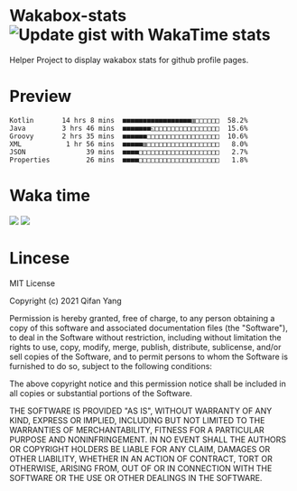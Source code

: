  # Wakabox-stats ![Update gist with WakaTime stats](https://github.com/underwindfall/wakabox-stats/workflows/Update%20gist%20with%20WakaTime%20stats/badge.svg)

  Helper Project to display wakabox stats for github profile pages. 
 # Preview 
  
  ```  
 Kotlin       14 hrs 8 mins  ■■■■■■■■■■■■■■■■■▥□□□□□□  58.2%
Java         3 hrs 46 mins  ■■■■■■■◱□□□□□□□□□□□□□□□□  15.6%
Groovy       2 hrs 35 mins  ■■■■■■□□□□□□□□□□□□□□□□□□  10.6%
XML           1 hr 56 mins  ■■■■■▥□□□□□□□□□□□□□□□□□□   8.0%
JSON               39 mins  ■■■■□□□□□□□□□□□□□□□□□□□□   2.7%
Properties         26 mins  ■■■■□□□□□□□□□□□□□□□□□□□□   1.8% 
 ``` 
  
 
 
  
  # Waka time 

  ![](https://wakatime.com/share/@underwindfall/04fb31b6-0c1f-434d-b3a5-ac5e62f5364c.svg)
  ![](https://wakatime.com/share/@underwindfall/3d98f640-5c0f-4faf-b8df-1c48dec045b2.svg)
  
  # Lincese 

  MIT License

  Copyright (c) 2021 Qifan Yang
  
  Permission is hereby granted, free of charge, to any person obtaining a copy
  of this software and associated documentation files (the "Software"), to deal
  in the Software without restriction, including without limitation the rights
  to use, copy, modify, merge, publish, distribute, sublicense, and/or sell
  copies of the Software, and to permit persons to whom the Software is
  furnished to do so, subject to the following conditions:
  
  The above copyright notice and this permission notice shall be included in all
  copies or substantial portions of the Software.
  
  THE SOFTWARE IS PROVIDED "AS IS", WITHOUT WARRANTY OF ANY KIND, EXPRESS OR
  IMPLIED, INCLUDING BUT NOT LIMITED TO THE WARRANTIES OF MERCHANTABILITY,
  FITNESS FOR A PARTICULAR PURPOSE AND NONINFRINGEMENT. IN NO EVENT SHALL THE
  AUTHORS OR COPYRIGHT HOLDERS BE LIABLE FOR ANY CLAIM, DAMAGES OR OTHER
  LIABILITY, WHETHER IN AN ACTION OF CONTRACT, TORT OR OTHERWISE, ARISING FROM,
  OUT OF OR IN CONNECTION WITH THE SOFTWARE OR THE USE OR OTHER DEALINGS IN THE
  SOFTWARE.

